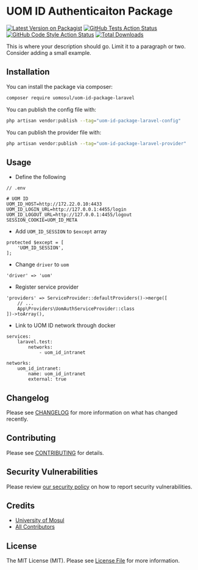 # UOM ID Authenticaiton Package

[![Latest Version on Packagist](https://img.shields.io/packagist/v/uomosul/uom-id-package-laravel.svg?style=flat-square)](https://packagist.org/packages/uomosul/uom-id-package-laravel)
[![GitHub Tests Action Status](https://img.shields.io/github/actions/workflow/status/uomosul/uom-id-package-laravel/run-tests.yml?branch=main&label=tests&style=flat-square)](https://github.com/uomosul/uom-id-package-laravel/actions?query=workflow%3Arun-tests+branch%3Amain)
[![GitHub Code Style Action Status](https://img.shields.io/github/actions/workflow/status/uomosul/uom-id-package-laravel/fix-php-code-style-issues.yml?branch=main&label=code%20style&style=flat-square)](https://github.com/uomosul/uom-id-package-laravel/actions?query=workflow%3A"Fix+PHP+code+style+issues"+branch%3Amain)
[![Total Downloads](https://img.shields.io/packagist/dt/uomosul/uom-id-package-laravel.svg?style=flat-square)](https://packagist.org/packages/uomosul/uom-id-package-laravel)

This is where your description should go. Limit it to a paragraph or two. Consider adding a small example.

## Installation

You can install the package via composer:

```bash
composer require uomosul/uom-id-package-laravel
```

You can publish the config file with:

```bash
php artisan vendor:publish --tag="uom-id-package-laravel-config"
```

You can publish the provider file with:

```bash
php artisan vendor:publish --tag="uom-id-package-laravel-provider"
```

## Usage

- Define the following

```
// .env

# UOM ID
UOM_ID_HOST=http://172.22.0.10:4433
UOM_ID_LOGIN_URL=http://127.0.0.1:4455/login
UOM_ID_LOGOUT_URL=http://127.0.0.1:4455/logout
SESSION_COOKIE=UOM_ID_META
```

- Add `UOM_ID_SESSION` to `$except` array

```
protected $except = [
    'UOM_ID_SESSION',
];
```

- Change `driver` to `uom`

```
'driver' => 'uom'
```

- Register service provider

```
'providers' => ServiceProvider::defaultProviders()->merge([
    // ...
    App\Providers\UomAuthServiceProvider::class
])->toArray(),
```

- Link to UOM ID network through docker

```
services:
    laravel.test:
        networks:
            - uom_id_intranet

networks:
    uom_id_intranet:
        name: uom_id_intranet
        external: true
```

## Changelog

Please see [CHANGELOG](CHANGELOG.md) for more information on what has changed recently.

## Contributing

Please see [CONTRIBUTING](CONTRIBUTING.md) for details.

## Security Vulnerabilities

Please review [our security policy](../../security/policy) on how to report security vulnerabilities.

## Credits

- [University of Mosul](https://github.com/uomosul)
- [All Contributors](../../contributors)

## License

The MIT License (MIT). Please see [License File](LICENSE.md) for more information.
